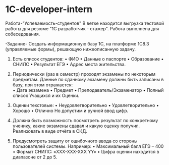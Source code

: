 # 1C-developer-intern

Работа-"Успеваемость-студентов"
В ветке находится выгрузка тестовой работы для резюме "1С разработчик - стажер".
Работа выполнена для собеседования.

-Задание-
Создать информационную базу 1С, на платформе 1С8.3 (управляемые формы), решающую нижеописанную задачу.
 
1) Есть список студентов:
•	ФИО
•	Данные о паспорте
•	Образование
•	СНИЛС
•	Результат ЕГЭ
•	Адрес места жительства.
 
2) Периодически (раз в семестр) проходят экзамены по некоторым предметам.
Данные по сданному экзамену должны быть записаны в базу, при этом отражается:  
•	Дата экзамена
•	Предмет
•	Преподаватель/Экзаменатор
•	Полный список Учащихся и их Оценки. 

3) Оценки текстовые: 
•	Неудовлетворительно
•	Удовлетворительно
•	Хорошо
•	Отлично 
Но допустим и ручной ввод цифр.
 
4) Должна быть возможность посмотреть результат по конкретному ученику, какие экзамены сдавал и какую оценку получил. Реализовать в виде отчёта в СКД.
 
5) Предусмотреть защиту от ошибочного ввода со стороны пользователей системы. Например:
•         Максимальный балл ЕГЭ – 400
•         Формат СНИЛС: «ХХХ-ХХХ-ХХХ YY»
•         Цифра оценки находится в диапазоне от 2 до 5.

